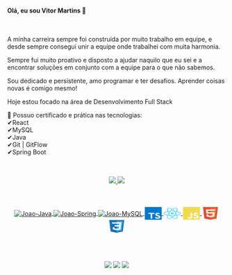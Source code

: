   #### Olá, eu sou Vitor Martins 👋
  <br>
 
A minha carreira sempre foi construída por muito trabalho em equipe, e desde sempre consegui unir a equipe onde trabalhei com muita harmonia.

Sempre fui muito proativo e disposto a ajudar naquilo que eu sei e a encontrar soluções em conjunto com a equipe para o que não sabemos.

Sou dedicado e persistente, amo programar e ter desafios. Aprender coisas novas é comigo mesmo!

Hoje estou focado na área de Desenvolvimento Full Stack

📃 Possuo certificado e prática nas tecnologias:
<br>
✔React <br>
✔MySQL <br> 
✔Java <br>
✔Git | GitFlow <br>
✔Spring Boot 

<br/>
<br/>

<div align="center" display="flex">
  <a href="https://github.com/vitormartinsxd">
  <img height="160em" src="https://github-readme-stats.vercel.app/api?username=vitormartinsxd&show_icons=true&theme=dark&include_all_commits=true&count_private=true"/>
  <img height="160em" src="https://github-readme-stats.vercel.app/api/top-langs/?username=vitormartinsxd&layout=compact&langs_count=7&theme=dark"/>

  <br/>
  <br/>
  <br/>
  
  
<div style="display: inline_block"><br>
  <img align="center" alt="Joao-Java" height="30" width="40" src="https://raw.githubusercontent.com/jmnote/z-icons/master/svg/java.svg">
  <img align="center" alt="Joao-Spring" height="30" width="40" src="https://cdn.jsdelivr.net/gh/devicons/devicon/icons/spring/spring-original.svg">
  <img align="center" alt="Joao-MySQL" height="30" width="40" src="https://cdn.jsdelivr.net/gh/devicons/devicon/icons/mysql/mysql-original-wordmark.svg">
  <img align="center" alt="Joao-Ts" height="30" width="40" src="https://raw.githubusercontent.com/devicons/devicon/master/icons/typescript/typescript-plain.svg">
  <img align="center" alt="Joao-React" height="30" width="40" src="https://raw.githubusercontent.com/devicons/devicon/master/icons/react/react-original.svg">
  <img align="center" alt="Joao-Js" height="30" width="40" src="https://raw.githubusercontent.com/devicons/devicon/master/icons/javascript/javascript-plain.svg">
  <img align="center" alt="Joao-HTML" height="30" width="40" src="https://raw.githubusercontent.com/devicons/devicon/master/icons/html5/html5-original.svg">
  <img align="center" alt="Joao-CSS" height="30" width="40" src="https://raw.githubusercontent.com/devicons/devicon/master/icons/css3/css3-original.svg">
</div>

<br/>
<br/>
<br/>

<a href="https://www.instagram.com/_vmartinsz/" target="_blank"><img src="https://img.shields.io/badge/-Instagram-%23E4405F?style=for-the-badge&logo=instagram&logoColor=white" target="_blank"></a>
  <a href="https://www.linkedin.com/in/vitor-martins-42176a165/" target="_blank"><img src="https://img.shields.io/badge/-LinkedIn-%230077B5?style=for-the-badge&logo=linkedin&logoColor=white" target="_blank"></a> 
 <a href = "mailto:vitormartinssxd@gmail.com"><img src="https://img.shields.io/badge/-Gmail-%23333?style=for-the-badge&logo=gmail&logoColor=white" target="_blank"></a>
 </div> 
  
  
  
